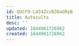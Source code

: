 ```yaml
---
id: QUCF9-L454ZcvB38aGRyB
title: Autocults
desc: ''
updated: 1644961726962
created: 1644961726962
---
```


